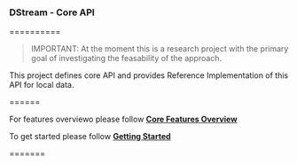 ### DStream - Core API
==========
> IMPORTANT: At the moment this is a research project with the primary goal of investigating the feasability of the approach.

This project defines core API and provides Reference Implementation of this API for local data.

======

For features overviewo please follow [**Core Features Overview**](https://github.com/hortonworks/dstream/wiki/Core-Features-Overview)

To get started please follow [**Getting Started**](https://github.com/hortonworks/dstream/wiki)

=======

